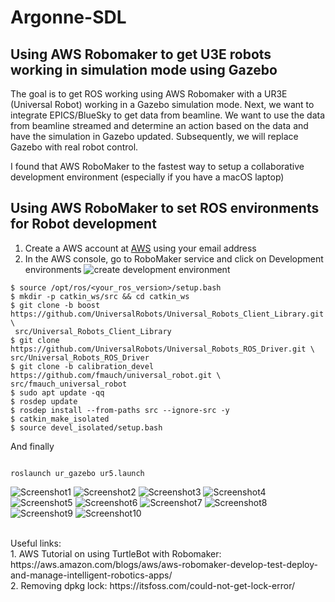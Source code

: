 # Argonne-SDL


## Using AWS Robomaker to get U3E robots working in simulation mode using Gazebo

The goal is to get ROS working using AWS Robomaker with a UR3E (Universal Robot) working in a Gazebo simulation mode. Next, we want to integrate EPICS/BlueSky to get data from beamline. We want to use the data from beamline streamed and determine an action based on the data and have the simulation in Gazebo updated. Subsequently, we will replace Gazebo with real robot control.

I found that AWS RoboMaker to the fastest way to setup a collaborative development environment (especially if you have a macOS laptop)

## Using AWS RoboMaker to set ROS environments for Robot development

1. Create a AWS account at [AWS](https://aws.amazon.com) using your email address
2. In the AWS console, go to RoboMaker service and click on Development environments ![create development environment](images/Robomaker1.png)

```
$ source /opt/ros/<your_ros_version>/setup.bash
$ mkdir -p catkin_ws/src && cd catkin_ws
$ git clone -b boost https://github.com/UniversalRobots/Universal_Robots_Client_Library.git \
 src/Universal_Robots_Client_Library
$ git clone https://github.com/UniversalRobots/Universal_Robots_ROS_Driver.git \
src/Universal_Robots_ROS_Driver
$ git clone -b calibration_devel https://github.com/fmauch/universal_robot.git \
src/fmauch_universal_robot
$ sudo apt update -qq
$ rosdep update
$ rosdep install --from-paths src --ignore-src -y
$ catkin_make_isolated
$ source devel_isolated/setup.bash
```

And finally

```

roslaunch ur_gazebo ur5.launch

```

![Screenshot1](images/2.png)
![Screenshot2](images/3.png)
![Screenshot3](images/4.png)
![Screenshot4](images/5.png)
![Screenshot5](images/6.png)
![Screenshot6](images/7.png)
![Screenshot7](images/8.png)
![Screenshot8](images/9.png)
![Screenshot9](images/10.png)
![Screenshot10](images/11.png)


<br>
Useful links:<br>
1. AWS Tutorial on using TurtleBot with Robomaker: https://aws.amazon.com/blogs/aws/aws-robomaker-develop-test-deploy-and-manage-intelligent-robotics-apps/ <br>
2. Removing dpkg lock: https://itsfoss.com/could-not-get-lock-error/

